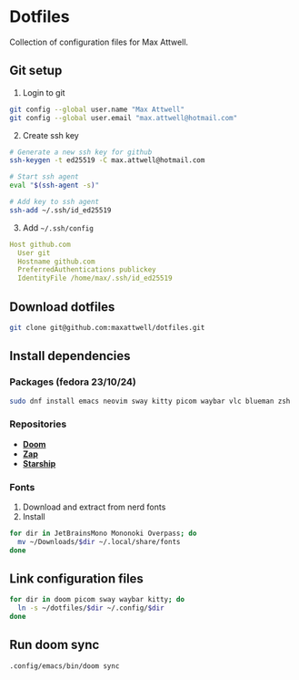 # Dotfiles
Collection of configuration files for Max Attwell.

## Git setup 
1. Login to git
```sh
git config --global user.name "Max Attwell"
git config --global user.email "max.attwell@hotmail.com"
```

2. Create ssh key
``` sh
# Generate a new ssh key for github
ssh-keygen -t ed25519 -C max.attwell@hotmail.com

# Start ssh agent
eval "$(ssh-agent -s)"

# Add key to ssh agent
ssh-add ~/.ssh/id_ed25519
```

3. Add `~/.ssh/config`

```yaml
Host github.com
  User git
  Hostname github.com
  PreferredAuthentications publickey
  IdentityFile /home/max/.ssh/id_ed25519
```
## Download dotfiles

``` sh
git clone git@github.com:maxattwell/dotfiles.git
```

## Install dependencies 

### Packages (fedora 23/10/24)
``` sh
sudo dnf install emacs neovim sway kitty picom waybar vlc blueman zsh
```

### Repositories
- **[Doom](https://github.com/doomemacs/doomemacs?tab=readme-ov-file#install)**
- **[Zap](https://www.zapzsh.com/)** 
- **[Starship](https://starship.rs/#install-latest-version)** 

### Fonts
1. Download and extract from nerd fonts
2. Install
``` sh
for dir in JetBrainsMono Mononoki Overpass; do
  mv ~/Downloads/$dir ~/.local/share/fonts
done
```

## Link configuration files
``` sh
for dir in doom picom sway waybar kitty; do
  ln -s ~/dotfiles/$dir ~/.config/$dir
done
```

## Run doom sync

``` sh
.config/emacs/bin/doom sync
```

